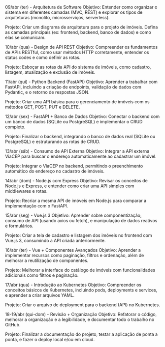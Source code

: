 09/abr (ter) - Arquitetura de Software
Objetivo: Entender como organizar o sistema em diferentes camadas (MVC, REST) e explorar os tipos de arquiteturas (monolito, microsserviços, serverless).

Projeto: Criar um diagrama de arquitetura para o projeto de imóveis. Defina as camadas principais (ex: frontend, backend, banco de dados) e como elas se comunicam.

10/abr (qua) - Design de API REST
Objetivo: Compreender os fundamentos de APIs RESTful, como usar métodos HTTP corretamente, entender os status codes e como definir as rotas.

Projeto: Esboçar as rotas da API do sistema de imóveis, como cadastro, listagem, atualização e exclusão de imóveis.

11/abr (qui) - Python Backend (FastAPI)
Objetivo: Aprender a trabalhar com FastAPI, incluindo a criação de endpoints, validação de dados com Pydantic, e o retorno de respostas JSON.

Projeto: Criar uma API básica para o gerenciamento de imóveis com os métodos GET, POST, PUT e DELETE.

12/abr (sex) - FastAPI + Banco de Dados
Objetivo: Conectar o backend com um banco de dados (SQLite ou PostgreSQL) e implementar o CRUD completo.

Projeto: Finalizar o backend, integrando o banco de dados real (SQLite ou PostgreSQL) e estruturando as rotas de CRUD.

13/abr (sáb) - Consumo de API Externa
Objetivo: Integrar a API externa ViaCEP para buscar o endereço automaticamente ao cadastrar um imóvel.

Projeto: Integrar o ViaCEP no backend, permitindo o preenchimento automático do endereço no cadastro de imóveis.

14/abr (dom) - Node.js com Express
Objetivo: Revisar os conceitos de Node.js e Express, e entender como criar uma API simples com middlewares e rotas.

Projeto: Recriar a mesma API de imóveis em Node.js para comparar a implementação com o FastAPI.

15/abr (seg) - Vue.js 3
Objetivo: Aprender sobre componentização, consumo de API (usando axios ou fetch), e manipulação de dados reativos e formulários.

Projeto: Criar a tela de cadastro e listagem dos imóveis no frontend com Vue.js 3, consumindo a API criada anteriormente.

16/abr (ter) - Vue + Componentes Avançados
Objetivo: Aprender a implementar recursos como paginação, filtros e ordenação, além de melhorar a reutilização de componentes.

Projeto: Melhorar a interface do catálogo de imóveis com funcionalidades adicionais como filtros e paginação.

17/abr (qua) - Introdução ao Kubernetes
Objetivo: Compreender os conceitos básicos de Kubernetes, incluindo pods, deployments e services, e aprender a criar arquivos YAML.

Projeto: Criar o arquivo de deployment para o backend (API) no Kubernetes.

18-19/abr (qui-dom) - Revisão + Organização
Objetivo: Refatorar o código, melhorar a organização e a legibilidade, e documentar todo o trabalho no GitHub.

Projeto: Finalizar a documentação do projeto, testar a aplicação de ponta a ponta, e fazer o deploy local e/ou em cloud.